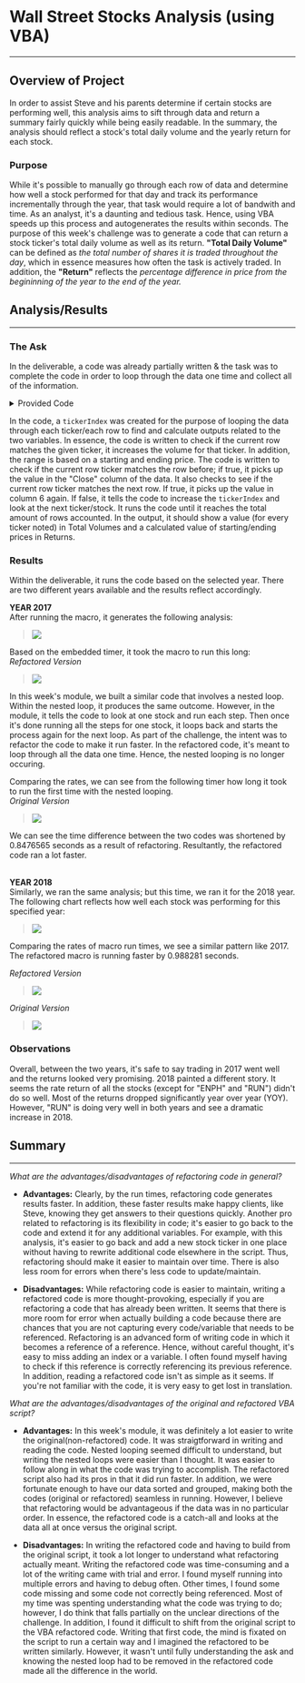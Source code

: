 # Wall Street Stocks Analysis (using VBA)
---
## Overview of Project

In order to assist Steve and his parents determine if certain stocks are performing well, 
this analysis aims to sift through data and return a summary fairly quickly while being easily readable. 
In the summary, the analysis should reflect a stock's total daily volume and the yearly return for each stock.  

### Purpose

While it's possible to manually go through each row of data and determine how well a stock performed for that day and 
track its performance incrementally through the year, that task would require a lot of bandwith and time.
As an analyst, it's a daunting and tedious task. Hence, using VBA speeds up this process and autogenerates the results within seconds.
The purpose of this week's challenge was to generate a code that can return a stock ticker's total daily volume as well as its return.
**"Total Daily Volume"** can be defined as *the total number of shares it is traded throughout the day*, which in essence measures how
often the task is actively traded. In addition, the **"Return"** reflects the *percentage difference in price from the begininning of
the year to the end of the year.*


## Analysis/Results
---

### The Ask
In the deliverable, a code was already partially written & the task was to complete the code
in order to loop through the data one time and collect all of the information. 

<Details>
  <summary>
    Provided Code
  </summary>


    Sub AllStocksAnalysisRefactored()
    
    Dim startTime As Single
    Dim endTime  As Single
    
    yearValue = InputBox("What year would you like to run the analysis on?")

    startTime = Timer
    
    'Format the output sheet on All Stocks Analysis worksheet
    Worksheets("All Stocks Analysis").Activate
    
    Range("A1").Value = "All Stocks (" + yearValue + ")"
    
    'Create a header row
    Cells(3, 1).Value = "Ticker"
    Cells(3, 2).Value = "Total Daily Volume"
    Cells(3, 3).Value = "Return"

    'Initialize array of all tickers
    Dim tickers(12) As String
    
    tickers(0) = "AY"
    tickers(1) = "CSIQ"
    tickers(2) = "DQ"
    tickers(3) = "ENPH"
    tickers(4) = "FSLR"
    tickers(5) = "HASI"
    tickers(6) = "JKS"
    tickers(7) = "RUN"
    tickers(8) = "SEDG"
    tickers(9) = "SPWR"
    tickers(10) = "TERP"
    tickers(11) = "VSLR"
    
    'Activate data worksheet
    Worksheets(yearValue).Activate
    
    'Get the number of rows to loop over
    RowCount = Cells(Rows.Count, "A").End(xlUp).Row
    
    '1a) Create a ticker Index
    

    '1b) Create three output arrays   
    
    
    ''2a) Create a for loop to initialize the tickerVolumes to zero. 
    
        
    ''2b) Loop over all the rows in the spreadsheet. 
    For i = 2 To RowCount
    
        '3a) Increase volume for current ticker
        
        
        '3b) Check if the current row is the first row with the selected tickerIndex.
        'If  Then
            
            
            
        'End If
        
        '3c) check if the current row is the last row with the selected ticker
         'If the next row’s ticker doesn’t match, increase the tickerIndex.
        'If  Then
            
            

            '3d Increase the tickerIndex. 
            
            
        'End If
    
    Next i
    
    '4) Loop through your arrays to output the Ticker, Total Daily Volume, and Return.
    For i = 0 To 11
        
        Worksheets("All Stocks Analysis").Activate
        
        
    Next i
    
    'Formatting
    Worksheets("All Stocks Analysis").Activate
    Range("A3:C3").Font.FontStyle = "Bold"
    Range("A3:C3").Borders(xlEdgeBottom).LineStyle = xlContinuous
    Range("B4:B15").NumberFormat = "#,##0"
    Range("C4:C15").NumberFormat = "0.0%"
    Columns("B").AutoFit

    dataRowStart = 4
    dataRowEnd = 15

    For i = dataRowStart To dataRowEnd
        
        If Cells(i, 3) > 0 Then
            
            Cells(i, 3).Interior.Color = vbGreen
            
        Else
        
            Cells(i, 3).Interior.Color = vbRed
            
        End If
        
    Next i
 
    endTime = Timer
    MsgBox "This code ran in " & (endTime - startTime) & " seconds for the year " & (yearValue)
    
    End Sub

</Details>

In the code, a `tickerIndex` was created for the purpose of looping the data
through each ticker/each row to find and calculate outputs related to the two variables.
In essence, the code is written to check if the current row matches the given
ticker, it increases the volume for that ticker. In addition, the range is based on a starting
and ending price. The code is written to check if the current row ticker matches the row before; if true, 
it picks up the value in the "Close" column of the data. It also checks to see if the current row ticker matches the next row.
If true, it picks up the value in column 6 again. If false, it tells the code to increase the `tickerIndex` and look at the next ticker/stock.
It runs the code until it reaches the total amount of rows accounted. In the output, it should show a value (for every ticker noted)
in Total Volumes and a calculated value of starting/ending prices in Returns.

### Results
Within the deliverable, it runs the code based on the selected year.
There are two different years available and the results reflect accordingly.

**YEAR 2017**<br>
After running the macro, it generates the following analysis:<br>
>![](resources/2017_Results.PNG)

Based on the embedded timer, it took the macro to run this long:<br>
*Refactored Version*<br>
>![](resources/VBA_Challenge_2017.PNG)

In this week's module, we built a similar code that involves a nested loop. Within the nested loop, it produces the same outcome.
However, in the module, it tells the code to look at one stock and run each step. Then once it's done running all the steps for one
stock, it loops back and starts the process again for the next loop.
As part of the challenge, the intent was to refactor the code to make it run faster.
In the refactored code, it's meant to loop through all the data one time. Hence, the nested looping is no longer occuring.

Comparing the rates, we can see from the following timer how long it took to run the first time with the nested looping.<br>
*Original Version*<br>
>![](resources/Module_2017RunTime.PNG)

We can see the time difference between the two codes was shortened by 0.8476565 seconds as a result of refactoring. Resultantly, the refactored code ran a lot faster.
 <br>
 <br>

**YEAR 2018**<br>
Similarly, we ran the same analysis; but this time, we ran it for the 2018 year.<br>
The following chart reflects how well each stock was performing for this specified year:<br>
>![](resources/2018_Results.PNG)

Comparing the rates of macro run times, we see a similar pattern like 2017.<br> The refactored macro is running faster by 0.988281 seconds.

*Refactored Version*<br>
>![](resources/VBA_Challenge_2018.PNG)

*Original Version*<br>
>![](resources/Module_2018RunTime.PNG)

### Observations
Overall, between the two years, it's safe to say trading in 2017 went well and the returns looked very promising.
2018 painted a different story. It seems the rate return of all the stocks (except for "ENPH" and "RUN") didn't do so well.
Most of the returns dropped significantly year over year (YOY). However, "RUN" is doing very well in both years and see a dramatic increase in 2018.

## Summary
---
*What are the advantages/disadvantages of refactoring code in general?*

* **Advantages:** Clearly, by the run times, refactoring code generates results faster. In addition, these faster results make happy clients, like Steve, knowing
they get answers to their questions quickly. Another pro related to refactoring is its flexibility in code; it's easier to go back to the code and extend it for any additional variables. For example, with this analysis, it's easier to go back and add a new stock ticker in one place without having to rewrite additional code elsewhere in the script. Thus, refactoring should make it easier to maintain over time. There is also less room for errors when there's less code to update/maintain.

* **Disadvantages:** While refactoring code is easier to maintain, writing a refactored code is more thought-provoking, especially if you are refactoring a code that has already been written. It seems that there is more room for error when actually building a code because there are chances that you are not capturing every code/variable that needs to be referenced. Refactoring is an advanced form of writing code in which it becomes a reference of a reference. Hence, without careful thought, it's easy to miss adding an index or a variable. I often found myself having to check if this reference is correctly referencing its previous reference. In addition, reading a refactored code isn't as simple as it seems. If you're not familiar with the code, it is very easy to get lost in translation. 

*What are the advantages/disadvantages of the original and refactored VBA script?*
* **Advantages:** In this week's module, it was definitely a lot easier to write the original(non-refactored) code. It was straigtforward in writing and reading the code. Nested looping seemed difficult to understand, but writing the nested loops were easier than I thought. It was easier to follow along in what the code was trying to accomplish. The refactored script also had its pros in that it did run faster. In addition, we were fortunate enough to have our data sorted and grouped, making both the codes (original or refactored) seamless in running. However, I believe that refactoring would be advantageous if the data was in no particular order. In essence, the refactored code is a catch-all and looks at the data all at once versus the original script.

* **Disadvantages:** In writing the refactored code and having to build from the original script, it took a lot longer to understand what refactoring actually meant. Writing the refactored code was time-consuming and a lot of the writing came with trial and error. I found myself running into multiple errors and having to debug often. Other times, I found some code missing and some code not correctly being referenced. Most of my time was spenting understanding what the code was trying to do; however, I do think that falls partially on the unclear directions of the challenge. In addition, I found it difficult to shift from the original script to the VBA refactored code. Writing that first code, the mind is fixated on the script to run a certain way and I imagined the refactored to be written similarly. However, it wasn't until fully understanding the ask and knowing the nested loop had to be removed in the refactored code made all the difference in the world. 
